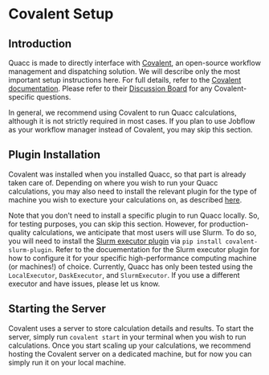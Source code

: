 # Covalent Setup

## Introduction

Quacc is made to directly interface with [Covalent](https://github.com/AgnostiqHQ/covalent), an open-source workflow management and dispatching solution. We will describe only the most important setup instructions here. For full details, refer to the [Covalent documentation](https://covalent.readthedocs.io/en/latest/index.html). Please refer to their [Discussion Board](https://github.com/AgnostiqHQ/covalent/discussions) for any Covalent-specific questions.

In general, we recommend using Covalent to run Quacc calculations, although it is not strictly required in most cases. If you plan to use Jobflow as your workflow manager instead of Covalent, you may skip this section.

## Plugin Installation

Covalent was installed when you installed Quacc, so that part is already taken care of. Depending on where you wish to run your Quacc calculations, you may also need to install the relevant plugin for the type of machine you wish to execture your calculations on, as described [here](https://covalent.readthedocs.io/en/latest/plugins.html).

Note that you don't need to install a specific plugin to run Quacc locally. So, for testing purposes, you can skip this section. However, for production-quality calculations, we anticipate that most users will use Slurm. To do so, you will need to install the [Slurm executor plugin](https://covalent.readthedocs.io/en/latest/api/executors/slurm.html) via `pip install covalent-slurm-plugin`. Refer to the docuementation for the Slurm executor plugin for how to configure it for your specific high-performance computing machine (or machines!) of choice. Currently, Quacc has only been tested using the `LocalExecutor`, `DaskExecutor`, and `SlurmExecutor`. If you use a different executor and have issues, please let us know.

## Starting the Server

Covalent uses a server to store calculation details and results. To start the server, simply run `covalent start` in your terminal when you wish to run calculations. Once you start scaling up your calculations, we recommend hosting the Covalent server on a dedicated machine, but for now you can simply run it on your local machine.
